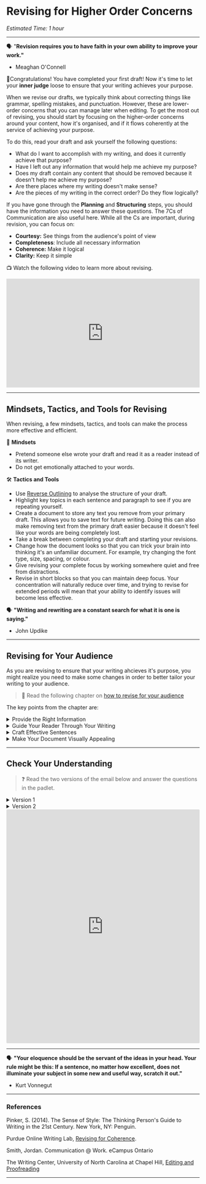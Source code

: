 # Revising for Higher Order Concerns

*Estimated Time: 1 hour*

---

<aside>

🗣 "**Revision requires you to have faith in your own ability to improve your work."**

- Meaghan O'Connell
</aside>

🎉Congratulations! You have completed your first draft! Now it's time to let your **inner judge** loose to ensure that your writing achieves your purpose.

When we revise our drafts, we typically think about correcting things like grammar, spelling mistakes, and punctuation. However, these are lower-order concerns that you can manage later when editing. To get the most out of revising, you should start by focusing on the higher-order concerns around your content, how it's organised, and if it flows coherently at the service of achieving your purpose. 

To do this, read your draft and ask yourself the following questions:

- What do I want to accomplish with my writing, and does it currently achieve that purpose?
- Have I left out any information that would help me achieve my purpose?
- Does my draft contain any content that should be removed because it doesn't help me achieve my purpose?
- Are there places where my writing doesn't make sense?
- Are the pieces of my writing in the correct order? Do they flow logically?

If you have gone through the **Planning** and **Structuring** steps, you should have the information you need to answer these questions. The 7Cs of Communication are also useful here. While all the Cs are important, during revision, you can focus on:

- **Courtesy:** See things from the audience's point of view
- **Completeness**: Include all necessary information
- **Coherence:** Make it logical
- **Clarity:** Keep it simple

<aside>

📺 Watch the following video to learn more about revising.

</aside>

<div style="position: relative; padding-bottom: 56.25%; height: 0;"><iframe src="https://www.youtube.com/embed/2OTdXuT6ZJ8" title="YouTube video player" frameborder="0" allow="accelerometer; autoplay; clipboard-write; encrypted-media; gyroscope; picture-in-picture" allowfullscreen style="position: absolute; top: 0; left: 0; width: 100%; height: 100%;"></iframe></div>

---

## Mindsets, Tactics, and Tools for Revising

When revising, a few mindsets, tactics, and tools can make the process more effective and efficient.

🧠 **Mindsets**

- Pretend someone else wrote your draft and read it as a reader instead of its writer.
- Do not get emotionally attached to your words.

🛠 **Tactics and Tools**

- Use [Reverse Outlining](/communicating-for-success/planning-structuring/creating-an-outline.md) to analyse the structure of your draft.
- Highlight key topics in each sentence and paragraph to see if you are repeating yourself.
- Create a document to store any text you remove from your primary draft. This allows you to save text for future writing. Doing this can also make removing text from the primary draft easier because it doesn't feel like your words are being completely lost.
- Take a break between completing your draft and starting your revisions.
- Change how the document looks so that you can trick your brain into thinking it's an unfamiliar document. For example, try changing the font type, size, spacing, or colour.
- Give revising your complete focus by working somewhere quiet and free from distractions.
- Revise in short blocks so that you can maintain deep focus. Your concentration will naturally reduce over time, and trying to revise for extended periods will mean that your ability to identify issues will become less effective.

<aside>

🗣 **"Writing and rewriting are a constant search for what it is one is saying."**

- John Updike
</aside>

---

## Revising for Your Audience

As you are revising to ensure that your writing ahcieves it's purpose, you might realize you need to make some changes in order to better tailor your writing to your audience.

> 📖 Read the following chapter on [how to revise for your audience](https://openoregon.pressbooks.pub/technicalwriting/chapter/2-3-adapting-your-writing-to-meet-your-audiences-needs/)

The key points from the chapter are:

<details>
    <summary> Provide the Right Information </summary>
    
    - Add information readers need to understand your document
    - Omit information your readers do not need
    - Change the level of the information you currently have
    - Add examples to help readers understand
    - Change the level of your examples
    
</details>
    
<details>
    <summary> Guide Your Reader Through Your Writing </summary>
    
    - Change the organization of your information
    - Strengthen transitions
    - Write stronger introductions—both for the whole document and for major sections
    - Create topic sentences for paragraphs and paragraph groups
    
</details>
   
<details>
    <summary> Craft Effective Sentences </summary>
    
    - Change sentence style and length
    - Edit for sentence clarity and economy
    
</details>
   
<details>
    <summary> Make Your Document Visually Appealing </summary>
    
    - Add and vary graphics
    - Break text up or consolidate text into meaningful, usable chunks
    - Add cross-references to important information
    - Use headings and lists
    - Use special typography, and work with margins, line length, line spacing, type size, and type style
    
</details>

---

## Check Your Understanding

> ❓ Read the two versions of the email below and answer the questions in the padlet.

<details>
    <summary> Version 1 </summary>
<div style="width:100%;height:500px;"><iframe src="https://docs.google.com/document/d/10Jix7CupUbBURHemK6XR4cFreHO2SB00b8EdaGpoD4E/edit?usp=sharing" frameborder="0" sandbox="allow-scripts allow-popups allow-top-navigation-by-user-activation allow-forms allow-same-origin" allowfullscreen="" style="width: 100%; height: 100%; border-radius: 1px; pointer-events: auto; background-color: white;"></iframe></div>
</details>

<details>
    <summary> Version 2 </summary>
<div style="width:100%;height:500px;"><iframe src="https://docs.google.com/document/d/1VQ9RTIh_CRNjiyJT2zj6xPQByh-q9EQUbp6VPj0xF2g/edit?usp=sharing" frameborder="0" sandbox="allow-scripts allow-popups allow-top-navigation-by-user-activation allow-forms allow-same-origin" allowfullscreen="" style="width: 100%; height: 100%; border-radius: 1px; pointer-events: auto; background-color: white;"></iframe></div>
</details>

<div style="border:1px solid rgba(0,0,0,0.1);border-radius:2px;box-sizing:border-box;overflow:hidden;position:relative;width:100%;background:#F4F4F4"><iframe src="https://padlet.com/curriculumpad/ikuafhckxxrpimh2" frameborder="0" allow="camera;microphone;geolocation" style="width:100%;height:608px;display:block;padding:0;margin:0"></iframe></div>

---
<aside>

🗣 **"Your eloquence should be the servant of the ideas in your head. Your rule might be this: If a sentence, no matter how excellent, does not illuminate your subject in some new and useful way, scratch it out."**

- Kurt Vonnegut
</aside>

---

### References

Pinker, S. (2014). The Sense of Style: The Thinking Person's Guide to Writing in the 21st Century. New York, NY: Penguin.

Purdue Online Writing Lab, [Revising for Coherence](https://owl.purdue.edu/owl/general_writing/the_writing_process/proofreading/revising_for_cohesion.html).

Smith, Jordan. Communication @ Work. eCampus Ontario 

The Writing Center, University of North Carolina at Chapel Hill, [Editing and Proofreading](https://writingcenter.unc.edu/tips-and-tools/editing-and-proofreading/)

---
